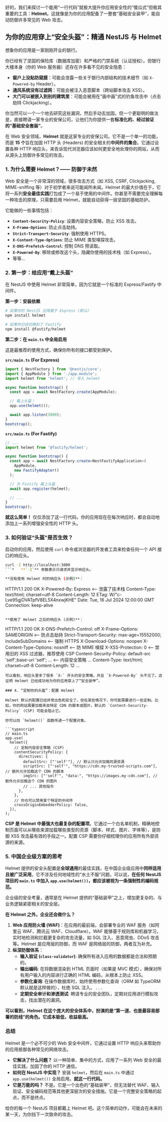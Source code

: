 好的，我们来探讨一个能用“一行代码”就极大提升你应用安全性的“傻瓜式”但极其重要的工具：**Helmet**。这就像是为你的应用配备了一整套“基础安全装甲”，能自动防御许多常见的 Web 攻击。

## 为你的应用穿上“安全头盔”：精通 NestJS 与 Helmet

想象你的应用是一家刚刚开业的银行。

你已经有了坚固的保险库（数据库加密）和严格的门禁系统（认证授权）。但银行大楼本身（你的 Web 服务器）还存在许多看不见的安全隐患：

- **窗户上没贴防窥膜**：可能会泄露一些关于银行内部结构的技术细节（如 `X-Powered-by` Header）。
- **通风系统没有过滤网**：可能会被注入恶意脚本（跨站脚本攻击 XSS）。
- **大门可以被嵌入到别的建筑里**：可能会被用在“画中画”式的钓鱼攻击中（点击劫持 Clickjacking）。

你当然可以一个一个地去研究这些漏洞，然后手动去加固。但一个更聪明的做法是，直接聘请一家专业的安保公司，让他们为你提供一套**标准化的、经过验证的“基础安全套装”**。

在 Web 安全领域，**Helmet** 就是这家专业的安保公司。它不是一个单一的功能，而是 **15 个**旨在加固 HTTP 头 (Headers) 的安全相关的**中间件的集合**。它通过设置各种 HTTP 响应头，来告诉现代浏览器应该如何更安全地处理你的网站，从而从源头上防御许多常见的攻击。

### 1. 为什么需要 Helmet？—— 防御于未然

Web 安全是一个非常深的领域，很多攻击方式（如 XSS, CSRF, Clickjacking, MIME-sniffing 等）对于初学者来说可能闻所未闻。Helmet 的最大价值在于，它将一系列**安全最佳实践**打包成了一个易于使用的中间件。你甚至不需要完全理解每一种攻击的原理，只需要启用 Helmet，就能自动获得一层坚固的基础防护。

它能做的一些事情包括：

- **`Content-Security-Policy`**: 设置内容安全策略，防止 XSS 攻击。
- **`X-Frame-Options`**: 防止点击劫持。
- **`Strict-Transport-Security`**: 强制使用 HTTPS。
- **`X-Content-Type-Options`**: 防止 MIME 类型嗅探攻击。
- **`X-DNS-Prefetch-Control`**: 控制 DNS 预读取。
- **`X-Powered-By`**: 移除或修改这个头，隐藏你使用的技术栈（如 Express）。
- 等等...

### 2. 第一步：给应用“戴上头盔”

在 NestJS 中使用 Helmet 非常简单，因为它就是一个标准的 Express/Fastify 中间件。

**第一步：安装依赖**

```bash
# 如果你的 NestJS 应用基于 Express (默认)
npm install helmet

# 如果你已经切换到了 Fastify
npm install @fastify/helmet
```

**第二步：在 `main.ts` 中全局启用**

这是最推荐的使用方式，确保你所有的接口都受到保护。

**`src/main.ts` (For Express)**

```typescript
import { NestFactory } from '@nestjs/core';
import { AppModule } from './app.module';
import helmet from 'helmet'; // 导入 helmet

async function bootstrap() {
  const app = await NestFactory.create(AppModule);

  // 戴上头盔！
  app.use(helmet());

  await app.listen(3000);
}
bootstrap();
```

**`src/main.ts` (For Fastify)**

```typescript
// ...
import helmet from '@fastify/helmet';

async function bootstrap() {
  const app = await NestFactory.create<NestFastifyApplication>(
    AppModule,
    new FastifyAdapter()
  );

  // 为 Fastify 戴上头盔
  await app.register(helmet);

  // ...
}
bootstrap();
```

**就这么简单！** 仅仅添加了这一行代码，你的应用现在在每次响应时，都会自动地添加上一系列增强安全性的 HTTP 头。

### 3. 如何验证“头盔”是否生效？

启动你的应用，然后使用 `curl` 命令或浏览器的开发者工具来检查任何一个 API 接口的响应头。

````bash
curl -I http://localhost:3000
```*   **`-I`** 参数表示只请求并显示响应头。

**没有使用 Helmet 时的响应头 (示例)**：
````

HTTP/1.1 200 OK
X-Powered-By: Express <-- 泄露了技术栈
Content-Type: text/html; charset=utf-8
Content-Length: 12
ETag: W/"c-Lve95gjOVATpfV8EL5X4nxwjKHE"
Date: Tue, 16 Jul 2024 12:00:00 GMT
Connection: keep-alive

```

**使用了 Helmet 之后的响应头 (示例)**：
```

HTTP/1.1 200 OK
X-DNS-Prefetch-Control: off
X-Frame-Options: SAMEORIGIN <-- 防点击劫持
Strict-Transport-Security: max-age=15552000; includeSubDomains <-- 强制 HTTPS
X-Download-Options: noopen
X-Content-Type-Options: nosniff <-- 防 MIME 嗅探
X-XSS-Protection: 0 <-- 禁用旧的 XSS 过滤器，推荐使用 CSP
Content-Security-Policy: default-src 'self';base-uri 'self'; ... <-- 内容安全策略
...
Content-Type: text/html; charset=utf-8
Content-Length: 12
...

````
可以看到，响应头里多了很多 `X-` 开头的安全策略，并且 `X-Powered-By` 头不见了。这证明 Helmet 已经成功地为你的应用穿上了“安全装甲”。

### 4. “定制你的头盔”：配置 Helmet

Helmet 默认的配置已经非常出色和安全了。但在某些情况下，你可能需要进行一些定制。比如，你的网站需要加载来自特定 CDN 的脚本或图片，默认的 `Content-Security-Policy` (CSP) 可能会阻止它。

你可以向 `helmet()` 函数传递一个配置对象。

```typescript
// main.ts
app.use(
  helmet({
    // 定制内容安全策略 (CSP)
    contentSecurityPolicy: {
      directives: {
        defaultSrc: ["'self'"], // 默认只允许加载同源资源
        scriptSrc: ["'self'", "https://cdn.my-trusted-scripts.com"], // 额外允许加载这个 CDN 的脚本
        imgSrc: ["'self'", "data:", "https://images.my-cdn.com"], // 额外允许加载这个 CDN 的图片
        // ... 其他指令
      },
    },
    // 你也可以禁用某个特定的中间件
    crossOriginEmbedderPolicy: false,
  }),
);
````

**CSP 是 Helmet 中最强大也最复杂的配置项**。它通过一个白名单机制，精确地控制页面可以从哪些来源加载哪些类型的资源（脚本、样式、图片、字体等），是防御 XSS 攻击最有效的手段之一。配置 CSP 需要你仔细梳理你的应用所有外部资源的来源。

### 5. 中国企业级方案的思考

Helmet 提供的安全头配置是**全球通用**的最佳实践，在中国企业级应用中**同样适用且被广泛采用**。它不涉及任何地域性的“水土不服”问题。可以说，**在任何 NestJS 项目的 `main.ts` 中加入 `app.use(helmet())`，都应该被视为一条强制性的编码规范。**

企业级的安全考量，通常是在 Helmet 提供的“基础装甲”之上，增加更复杂的、与业务逻辑紧密相关的安全层。

**在 Helmet 之外，企业还会做什么？**

1.  **Web 应用防火墙 (WAF)**：在应用的最前端，会部署专业的 WAF 服务（如阿里云 WAF、腾讯云 WAF、Cloudflare）。WAF 能够基于规则库和机器学习，实时地检测和拦截更复杂的攻击流量，如 SQL 注入、恶意爬虫、DDoS 攻击等。Helmet 是应用层的防御，而 WAF 是网络层的防御，两者互为补充。
2.  **纵深防御体系**：
    - **输入验证 (`class-validator`)**: 确保所有进入应用的数据都是合法和预期的。
    - **输出编码**: 在将数据渲染到 HTML 页面时（如果是 MVC 模式），确保对所有用户输入的内容进行正确的 HTML 编码，从根本上防止 XSS。
    - **参数化查询**: 在操作数据库时，始终使用参数化查询（ORM 如 TypeORM 默认就是这样做的），杜绝 SQL 注入。
      .
      .
      .
    - **定期安全审计和渗透测试**: 聘请专业的安全团队，定期对应用进行模拟攻击，找出潜在的漏洞。

**可以看到，Helmet 在这个庞大的安全体系中，扮演的是“第一道、也是最容易部署的防线”的角色。它成本极低，收益极高。**

### 总结

Helmet 是一个必不可少的 Web 安全中间件，它通过设置 HTTP 响应头来帮助你的应用抵御各种常见的网络攻击。

- **它解决了什么问题？** 以一种简单、集中的方式，应用了一系列 Web 安全的最佳实践，加固了你的 HTTP 通信。
- **如何在 NestJS 中实现？** 安装 `helmet`，然后在 `main.ts` 中通过 `app.use(helmet())` 全局启用。**就这一行代码。**
- **它是万能的吗？** 不是。它是一个出色的“基础装甲”，但无法替代 WAF、输入验证、安全编码规范等其他更深层次的安全措施。它是一个完整安全策略的起点，而不是终点。

给你的每一个 NestJS 项目都戴上 Helmet 吧。这个简单的动作，可能会在未来的某一天，为你挡下一次致命的攻击。
